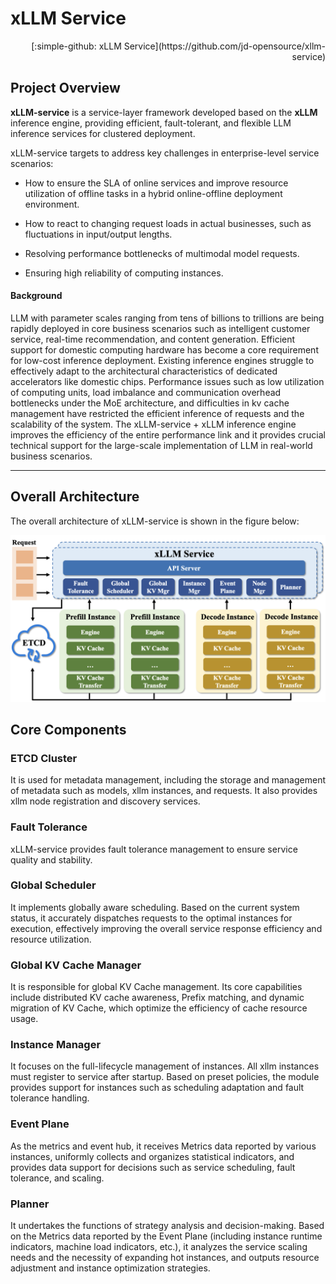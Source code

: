 

# xLLM Service

<p align="right">[:simple-github: xLLM Service](https://github.com/jd-opensource/xllm-service)</p>


## Project Overview

**xLLM-service** is a service-layer framework developed based on the **xLLM** inference engine, providing efficient, fault-tolerant, and flexible LLM inference services for clustered deployment.

xLLM-service targets to address key challenges in enterprise-level service scenarios:

- How to ensure the SLA of online services and improve resource utilization of offline tasks in a hybrid online-offline deployment environment.

- How to react to changing request loads in actual businesses, such as fluctuations in input/output lengths.

- Resolving performance bottlenecks of multimodal model requests.

- Ensuring high reliability of computing instances.

#### Background

LLM with parameter scales ranging from tens of billions to trillions are being rapidly deployed in core business scenarios such as intelligent customer service, real-time recommendation, and content generation. Efficient support for domestic computing hardware has become a core requirement for low-cost inference deployment. Existing inference engines struggle to effectively adapt to the architectural characteristics of dedicated accelerators like domestic chips. Performance issues such as low utilization of computing units, load imbalance and communication overhead bottlenecks under the MoE architecture, and difficulties in kv cache management have restricted the efficient inference of requests and the scalability of the system. The xLLM-service + xLLM inference engine improves the efficiency of the entire performance link and it provides crucial technical support for the large-scale implementation of LLM in real-world business scenarios.

--- 

## Overall Architecture
The overall architecture of xLLM-service is shown in the figure below:

![1](../../assets/service_arch.png)

## Core Components

### ETCD Cluster
It is used for metadata management, including the storage and management of metadata such as models, xllm instances, and requests. It also provides xllm node registration and discovery services.

### Fault Tolerance
xLLM-service provides fault tolerance management to ensure service quality and stability.

### Global Scheduler
It implements globally aware scheduling. Based on the current system status, it accurately dispatches requests to the optimal instances for execution, effectively improving the overall service response efficiency and resource utilization.

### Global KV Cache Manager
It is responsible for global KV Cache management. Its core capabilities include distributed KV cache awareness, Prefix matching, and dynamic migration of KV Cache, which optimize the efficiency of cache resource usage.

### Instance Manager
It focuses on the full-lifecycle management of instances. All xllm instances must register to service after startup. Based on preset policies, the module provides support for instances such as scheduling adaptation and fault tolerance handling.

### Event Plane
As the metrics and event hub, it receives Metrics data reported by various instances, uniformly collects and organizes statistical indicators, and provides data support for decisions such as service scheduling, fault tolerance, and scaling.

### Planner
It undertakes the functions of strategy analysis and decision-making. Based on the Metrics data reported by the Event Plane (including instance runtime indicators, machine load indicators, etc.), it analyzes the service scaling needs and the necessity of expanding hot instances, and outputs resource adjustment and instance optimization strategies.